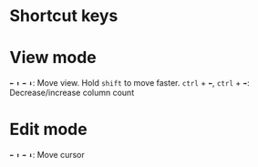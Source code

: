 # Shortcut keys

# View mode
`⬅` `⬆` `➡` `⬇`: Move view. Hold `shift` to move faster.
`ctrl` + `⬅`, `ctrl` + `➡`: Decrease\/increase column count

# Edit mode
`⬅` `⬆` `➡` `⬇`: Move cursor
